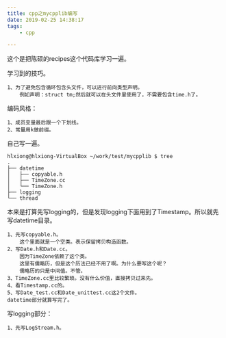 ```yaml
---
title: cpp之mycpplib编写
date: 2019-02-25 14:38:17
tags:
	- cpp

---
```




这个是把陈硕的recipes这个代码库学习一遍。

学习到的技巧。

```
1、为了避免包含循环包含头文件，可以进行前向类型声明。
	例如声明：struct tm;然后就可以在头文件里使用了，不需要包含time.h了。

```

编码风格：

```
1、成员变量最后跟一个下划线。
2、常量用k做前缀。
```



自己写一遍。

```
hlxiong@hlxiong-VirtualBox ~/work/test/mycpplib $ tree         
.
├── datetime
│   ├── copyable.h
│   ├── TimeZone.cc
│   └── TimeZone.h
├── logging
└── thread
```

本来是打算先写logging的，但是发现logging下面用到了Timestamp。所以就先写datetime目录。

```
1、先写copyable.h。
	这个里面就是一个空类。表示保留拷贝构造函数。
2、写Date.h和Date.cc。
	因为TimeZone依赖了这个类。
	这里有儒略历，但是这个历法已经不用了啊。为什么要写这个呢？
	儒略历的只是中间值。不管。
3、TimeZone.cc里比较繁琐。没有什么价值，直接拷贝过来先。
4、看Timestamp.cc的。
5、写Date_test.cc和Date_unittest.cc这2个文件。
datetime部分就算写完了。
```

写logging部分：

```
1、先写LogStream.h。

```

